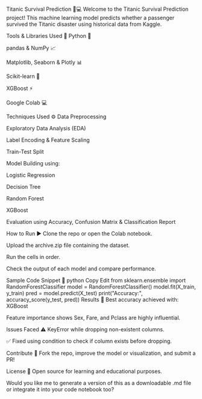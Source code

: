Titanic Survival Prediction 🚢💻
Welcome to the Titanic Survival Prediction project! This machine learning model predicts whether a passenger survived the Titanic disaster using historical data from Kaggle.



Tools & Libraries Used 🧰
Python 🐍

pandas & NumPy 📈

Matplotlib, Seaborn & Plotly 📊

Scikit-learn 🧠

XGBoost ⚡

Google Colab 💻

Techniques Used ⚙️
Data Preprocessing

Exploratory Data Analysis (EDA)

Label Encoding & Feature Scaling

Train-Test Split

Model Building using:

Logistic Regression

Decision Tree

Random Forest

XGBoost

Evaluation using Accuracy, Confusion Matrix & Classification Report

How to Run ▶️
Clone the repo or open the Colab notebook.

Upload the archive.zip file containing the dataset.

Run the cells in order.

Check the output of each model and compare performance.

Sample Code Snippet 🧪
python
Copy
Edit
from sklearn.ensemble import RandomForestClassifier
model = RandomForestClassifier()
model.fit(X_train, y_train)
pred = model.predict(X_test)
print("Accuracy:", accuracy_score(y_test, pred))
Results 📌
Best accuracy achieved with: XGBoost

Feature importance shows Sex, Fare, and Pclass are highly influential.

Issues Faced ⚠️
KeyError while dropping non-existent columns.

✅ Fixed using condition to check if column exists before dropping.

Contribute 🤝
Fork the repo, improve the model or visualization, and submit a PR!

License 📄
Open source for learning and educational purposes.

Would you like me to generate a version of this as a downloadable .md file or integrate it into your code notebook too?
